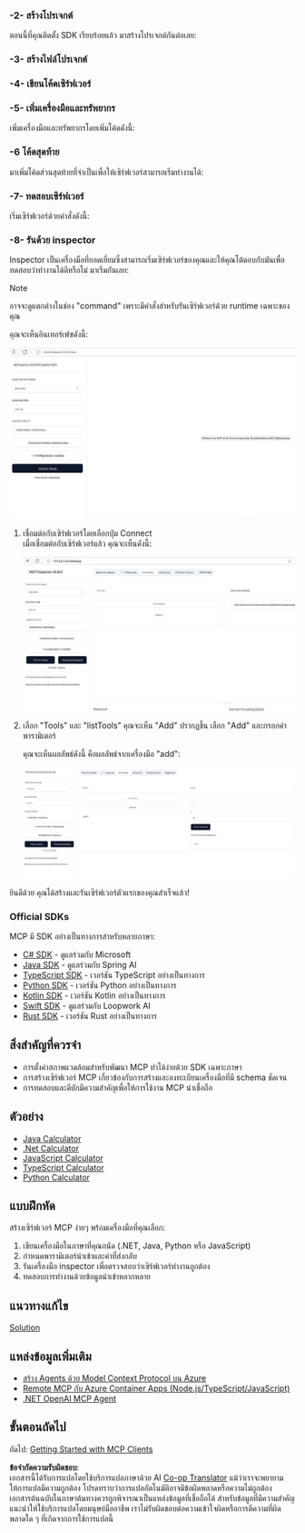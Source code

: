 <!--
CO_OP_TRANSLATOR_METADATA:
{
  "original_hash": "d90651bcd1df019768921d531653638a",
  "translation_date": "2025-06-12T23:56:19+00:00",
  "source_file": "03-GettingStarted/01-first-server/README.md",
  "language_code": "th"
}
-->
### -2- สร้างโปรเจกต์

ตอนนี้ที่คุณติดตั้ง SDK เรียบร้อยแล้ว มาสร้างโปรเจกต์กันต่อเลย:

### -3- สร้างไฟล์โปรเจกต์

### -4- เขียนโค้ดเซิร์ฟเวอร์

### -5- เพิ่มเครื่องมือและทรัพยากร

เพิ่มเครื่องมือและทรัพยากรโดยเพิ่มโค้ดดังนี้:

### -6 โค้ดสุดท้าย

มาเพิ่มโค้ดส่วนสุดท้ายที่จำเป็นเพื่อให้เซิร์ฟเวอร์สามารถเริ่มทำงานได้:

### -7- ทดสอบเซิร์ฟเวอร์

เริ่มเซิร์ฟเวอร์ด้วยคำสั่งดังนี้:

### -8- รันด้วย inspector

Inspector เป็นเครื่องมือที่ยอดเยี่ยมซึ่งสามารถเริ่มเซิร์ฟเวอร์ของคุณและให้คุณโต้ตอบกับมันเพื่อทดสอบว่าทำงานได้ดีหรือไม่ มาเริ่มกันเลย:

> [!NOTE]
> อาจจะดูแตกต่างในช่อง "command" เพราะมีคำสั่งสำหรับรันเซิร์ฟเวอร์ด้วย runtime เฉพาะของคุณ

คุณจะเห็นอินเทอร์เฟซดังนี้:

![Connect](../../../../translated_images/connect.141db0b2bd05f096fb1dd91273771fd8b2469d6507656c3b0c9df4b3c5473929.th.png)

1. เชื่อมต่อกับเซิร์ฟเวอร์โดยเลือกปุ่ม Connect  
   เมื่อเชื่อมต่อกับเซิร์ฟเวอร์แล้ว คุณจะเห็นดังนี้:

   ![Connected](../../../../translated_images/connected.73d1e042c24075d386cacdd4ee7cd748c16364c277d814e646ff2f7b5eefde85.th.png)

2. เลือก "Tools" และ "listTools" คุณจะเห็น "Add" ปรากฏขึ้น เลือก "Add" และกรอกค่าพารามิเตอร์

   คุณจะเห็นผลลัพธ์ดังนี้ คือผลลัพธ์จากเครื่องมือ "add":

   ![Result of running add](../../../../translated_images/ran-tool.a5a6ee878c1369ec1e379b81053395252a441799dbf23416c36ddf288faf8249.th.png)

ยินดีด้วย คุณได้สร้างและรันเซิร์ฟเวอร์ตัวแรกของคุณสำเร็จแล้ว!

### Official SDKs

MCP มี SDK อย่างเป็นทางการสำหรับหลายภาษา:
- [C# SDK](https://github.com/modelcontextprotocol/csharp-sdk) - ดูแลร่วมกับ Microsoft
- [Java SDK](https://github.com/modelcontextprotocol/java-sdk) - ดูแลร่วมกับ Spring AI
- [TypeScript SDK](https://github.com/modelcontextprotocol/typescript-sdk) - เวอร์ชัน TypeScript อย่างเป็นทางการ
- [Python SDK](https://github.com/modelcontextprotocol/python-sdk) - เวอร์ชัน Python อย่างเป็นทางการ
- [Kotlin SDK](https://github.com/modelcontextprotocol/kotlin-sdk) - เวอร์ชัน Kotlin อย่างเป็นทางการ
- [Swift SDK](https://github.com/modelcontextprotocol/swift-sdk) - ดูแลร่วมกับ Loopwork AI
- [Rust SDK](https://github.com/modelcontextprotocol/rust-sdk) - เวอร์ชัน Rust อย่างเป็นทางการ

## สิ่งสำคัญที่ควรจำ

- การตั้งค่าสภาพแวดล้อมสำหรับพัฒนา MCP ทำได้ง่ายด้วย SDK เฉพาะภาษา
- การสร้างเซิร์ฟเวอร์ MCP เกี่ยวข้องกับการสร้างและลงทะเบียนเครื่องมือที่มี schema ชัดเจน
- การทดสอบและดีบักมีความสำคัญเพื่อให้การใช้งาน MCP น่าเชื่อถือ

## ตัวอย่าง

- [Java Calculator](../samples/java/calculator/README.md)
- [.Net Calculator](../../../../03-GettingStarted/samples/csharp)
- [JavaScript Calculator](../samples/javascript/README.md)
- [TypeScript Calculator](../samples/typescript/README.md)
- [Python Calculator](../../../../03-GettingStarted/samples/python)

## แบบฝึกหัด

สร้างเซิร์ฟเวอร์ MCP ง่ายๆ พร้อมเครื่องมือที่คุณเลือก:
1. เขียนเครื่องมือในภาษาที่คุณถนัด (.NET, Java, Python หรือ JavaScript)
2. กำหนดพารามิเตอร์นำเข้าและค่าที่ส่งกลับ
3. รันเครื่องมือ inspector เพื่อตรวจสอบว่าเซิร์ฟเวอร์ทำงานถูกต้อง
4. ทดสอบการทำงานด้วยข้อมูลนำเข้าหลากหลาย

## แนวทางแก้ไข

[Solution](./solution/README.md)

## แหล่งข้อมูลเพิ่มเติม

- [สร้าง Agents ด้วย Model Context Protocol บน Azure](https://learn.microsoft.com/azure/developer/ai/intro-agents-mcp)
- [Remote MCP กับ Azure Container Apps (Node.js/TypeScript/JavaScript)](https://learn.microsoft.com/samples/azure-samples/mcp-container-ts/mcp-container-ts/)
- [.NET OpenAI MCP Agent](https://learn.microsoft.com/samples/azure-samples/openai-mcp-agent-dotnet/openai-mcp-agent-dotnet/)

## ขั้นตอนถัดไป

ถัดไป: [Getting Started with MCP Clients](/03-GettingStarted/02-client/README.md)

**ข้อจำกัดความรับผิดชอบ**:  
เอกสารนี้ได้รับการแปลโดยใช้บริการแปลภาษาด้วย AI [Co-op Translator](https://github.com/Azure/co-op-translator) แม้ว่าเราจะพยายามให้การแปลมีความถูกต้อง โปรดทราบว่าการแปลอัตโนมัติอาจมีข้อผิดพลาดหรือความไม่ถูกต้อง เอกสารต้นฉบับในภาษาต้นทางควรถูกพิจารณาเป็นแหล่งข้อมูลที่เชื่อถือได้ สำหรับข้อมูลที่มีความสำคัญ แนะนำให้ใช้บริการแปลโดยมนุษย์มืออาชีพ เราไม่รับผิดชอบต่อความเข้าใจผิดหรือการตีความที่ผิดพลาดใด ๆ ที่เกิดจากการใช้การแปลนี้